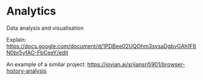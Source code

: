 # Analytics
Data analysis and visualisation

Explain:
https://docs.google.com/document/d/1PDBee02UQOhm3svsaDgbvGAh1F6N0br5yfAC-FbCeeY/edit

An example of a similar project:
https://jovian.ai/srijansrj5901/browser-history-analysis
